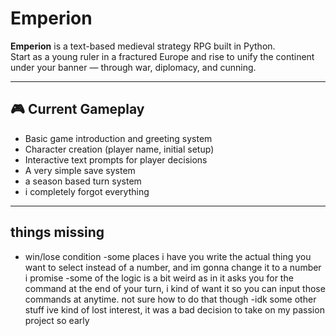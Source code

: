 # Emperion

**Emperion** is a text-based medieval strategy RPG built in Python.  
Start as a young ruler in a fractured Europe and rise to unify the continent under your banner — through war, diplomacy, and cunning.

---

## 🎮 Current Gameplay

- Basic game introduction and greeting system  
- Character creation (player name, initial setup)  
- Interactive text prompts for player decisions 
- A very simple save system
- a season based turn system
- i completely forgot everything


___

## things missing

- win/lose condition
-some places i have you write the actual thing you want to select instead of a number, and im gonna change it to a number i promise
-some of the logic is a bit weird as in it asks you for the command at the end of your turn, i kind of want it so you can input those commands at anytime. not sure how to do that though
-idk some other stuff ive kind of lost interest, it was a bad decision to take on my passion project so early
